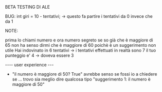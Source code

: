 BETA TESTING DI ALE

BUG:
	int giri = 10 - tentativi;  ->  questo fa partire i tentativi da 0 invece che da 1


NOTE:

 prima lo chiami numero e ora numero segreto
 se so già che è maggiore di 65 non ha senso dirmi che è maggiore di 60 poichè è un suggerimento non utile
 Hai indovinato in 6 tentativi  ->  i tentativi effettuati in realtà sono 7
 il tuo punteggio e' 4  ->  doveva essere 3

---- user experience --- 


- "il numero è maggiore di 50? True" avrebbe senso se fossi io a chiedere se ... trovo sia meglio dire qualcosa tipo "suggerimento 1: il numero è maggiore di 50"





